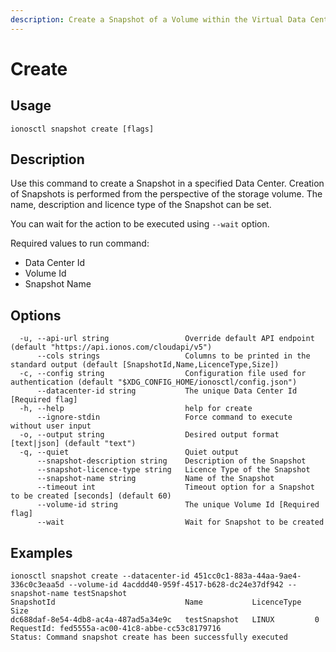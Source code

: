 ```yaml
---
description: Create a Snapshot of a Volume within the Virtual Data Center.
---
```


# Create

## Usage

```text
ionosctl snapshot create [flags]
```

## Description

Use this command to create a Snapshot in a specified Data Center. Creation of Snapshots is performed from the perspective of the storage volume. The name, description and licence type of the Snapshot can be set.

You can wait for the action to be executed using `--wait` option.

Required values to run command:
- Data Center Id
- Volume Id
- Snapshot Name

## Options

```text
  -u, --api-url string                 Override default API endpoint (default "https://api.ionos.com/cloudapi/v5")
      --cols strings                   Columns to be printed in the standard output (default [SnapshotId,Name,LicenceType,Size])
  -c, --config string                  Configuration file used for authentication (default "$XDG_CONFIG_HOME/ionosctl/config.json")
      --datacenter-id string           The unique Data Center Id [Required flag]
  -h, --help                           help for create
      --ignore-stdin                   Force command to execute without user input
  -o, --output string                  Desired output format [text|json] (default "text")
  -q, --quiet                          Quiet output
      --snapshot-description string    Description of the Snapshot
      --snapshot-licence-type string   Licence Type of the Snapshot
      --snapshot-name string           Name of the Snapshot
      --timeout int                    Timeout option for a Snapshot to be created [seconds] (default 60)
      --volume-id string               The unique Volume Id [Required flag]
      --wait                           Wait for Snapshot to be created
```

## Examples

```text
ionosctl snapshot create --datacenter-id 451cc0c1-883a-44aa-9ae4-336c0c3eaa5d --volume-id 4acddd40-959f-4517-b628-dc24e37df942 --snapshot-name testSnapshot
SnapshotId                             Name           LicenceType   Size
dc688daf-8e54-4db8-ac4a-487ad5a34e9c   testSnapshot   LINUX         0
RequestId: fed5555a-ac00-41c8-abbe-cc53c8179716
Status: Command snapshot create has been successfully executed
```

